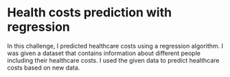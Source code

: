 # Health costs prediction with regression

In this challenge, I predicted healthcare costs using a regression algorithm.
I was given a dataset that contains information about different people including their healthcare costs. I used the given data to predict healthcare costs based on new data.
